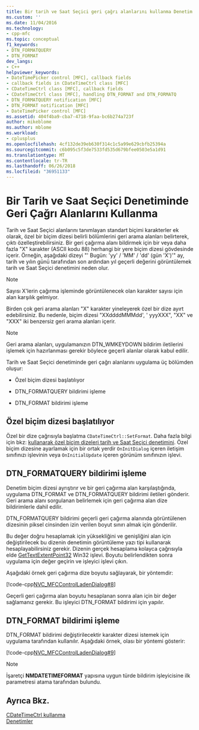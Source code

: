 ```yaml
---
title: Bir tarih ve Saat Seçici geri çağrı alanlarını kullanma Denetim | Microsoft Docs
ms.custom: ''
ms.date: 11/04/2016
ms.technology:
- cpp-mfc
ms.topic: conceptual
f1_keywords:
- DTN_FORMATQUERY
- DTN_FORMAT
dev_langs:
- C++
helpviewer_keywords:
- DateTimePicker control [MFC], callback fields
- callback fields in CDateTimeCtrl class [MFC]
- CDateTimeCtrl class [MFC], callback fields
- CDateTimeCtrl class [MFC], handling DTN_FORMAT and DTN_FORMATQ
- DTN_FORMATQUERY notification [MFC]
- DTN_FORMAT notification [MFC]
- DateTimePicker control [MFC]
ms.assetid: 404f4ba9-cba7-4718-9faa-bc6b274a723f
author: mikeblome
ms.author: mblome
ms.workload:
- cplusplus
ms.openlocfilehash: 4cf132de39eb630f314c1c5a99e629cbfb25394a
ms.sourcegitcommit: c6b095c5f3de7533fd535d679bfee0503e5a1d91
ms.translationtype: MT
ms.contentlocale: tr-TR
ms.lasthandoff: 06/26/2018
ms.locfileid: "36951133"
---
```

# <a name="using-callback-fields-in-a-date-and-time-picker-control"></a>Bir Tarih ve Saat Seçici Denetiminde Geri Çağrı Alanlarını Kullanma
Tarih ve Saat Seçici alanlarını tanımlayan standart biçimi karakterler ek olarak, özel bir biçim dizesi belirli bölümlerini geri arama alanları belirterek, çıktı özelleştirebilirsiniz. Bir geri çağırma alanı bildirmek için bir veya daha fazla "X" karakter (ASCII kodu 88) herhangi bir yere biçim dizesi gövdesinde içerir. Örneğin, aşağıdaki dizeyi "' Bugün: 'yy' / 'MM' / 'dd' (gün 'X')'" ay, tarih ve yılın günü tarafından son ardından yıl geçerli değerini görüntülemek tarih ve Saat Seçici denetimini neden olur.  
  
> [!NOTE]
>  Sayısı X'lerin çağırma işleminde görüntülenecek olan karakter sayısı için alan karşılık gelmiyor.  
  
 Birden çok geri arama alanları "X" karakter yineleyerek özel bir dize ayırt edebilirsiniz. Bu nedenle, biçim dizesi "XXddddMMMdd', ' yyyXXX", "XX" ve "XXX" iki benzersiz geri arama alanları içerir.  
  
> [!NOTE]
>  Geri arama alanları, uygulamanızın DTN_WMKEYDOWN bildirim iletilerini işlemek için hazırlanması gerekir böylece geçerli alanlar olarak kabul edilir.  
  
 Tarih ve Saat Seçici denetiminde geri çağrı alanlarını uygulama üç bölümden oluşur:  
  
-   Özel biçim dizesi başlatılıyor  
  
-   DTN_FORMATQUERY bildirimi işleme  
  
-   DTN_FORMAT bildirimi işleme  
  
## <a name="initializing-the-custom-format-string"></a>Özel biçim dizesi başlatılıyor  
 Özel bir dize çağrısıyla başlatma `CDateTimeCtrl::SetFormat`. Daha fazla bilgi için bkz: [kullanarak özel biçim dizeleri tarih ve Saat Seçici denetimini](../mfc/using-custom-format-strings-in-a-date-and-time-picker-control.md). Özel biçim dizesine ayarlamak için bir ortak yerdir `OnInitDialog` içeren iletişim sınıfınızı işlevinin veya `OnInitialUpdate` içeren görünüm sınıfınızın işlevi.  
  
## <a name="handling-the-dtnformatquery-notification"></a>DTN_FORMATQUERY bildirimi işleme  
 Denetim biçim dizesi ayrıştırır ve bir geri çağırma alan karşılaştığında, uygulama DTN_FORMAT ve DTN_FORMATQUERY bildirimi iletileri gönderir. Geri arama alanı sorgulanan belirlemek için geri çağırma alan dize bildirimlerle dahil edilir.  
  
 DTN_FORMATQUERY bildirimi geçerli geri çağırma alanında görüntülenen dizesinin piksel cinsinden izin verilen boyut sınırı almak için gönderilir.  
  
 Bu değer doğru hesaplamak için yüksekliğini ve genişliğini alan için değiştirilecek bu dizenin denetimin görüntüleme yazı tipi kullanarak hesaplayabilirsiniz gerekir. Dizenin gerçek hesaplama kolayca çağrısıyla elde [GetTextExtentPoint32](http://msdn.microsoft.com/library/windows/desktop/dd144938) Win32 işlevi. Boyutu belirlendikten sonra uygulama için değer geçirin ve işleyici işlevi çıkın.  
  
 Aşağıdaki örnek geri çağırma dize boyutu sağlayarak, bir yöntemdir:  
  
 [!code-cpp[NVC_MFCControlLadenDialog#8](../mfc/codesnippet/cpp/using-callback-fields-in-a-date-and-time-picker-control_1.cpp)]  
  
 Geçerli geri çağırma alan boyutu hesaplanan sonra alan için bir değer sağlamanız gerekir. Bu işleyici DTN_FORMAT bildirimi için yapılır.  
  
## <a name="handling-the-dtnformat-notification"></a>DTN_FORMAT bildirimi işleme  
 DTN_FORMAT bildirimi değiştirilecektir karakter dizesi istemek için uygulama tarafından kullanılır. Aşağıdaki örnek, olası bir yöntemi gösterir:  
  
 [!code-cpp[NVC_MFCControlLadenDialog#9](../mfc/codesnippet/cpp/using-callback-fields-in-a-date-and-time-picker-control_2.cpp)]  
  
> [!NOTE]
>  İşaretçi **NMDATETIMEFORMAT** yapısına uygun türde bildirim işleyicisine ilk parametresi atama tarafından bulundu.  
  
## <a name="see-also"></a>Ayrıca Bkz.  
 [CDateTimeCtrl kullanma](../mfc/using-cdatetimectrl.md)   
 [Denetimler](../mfc/controls-mfc.md)

